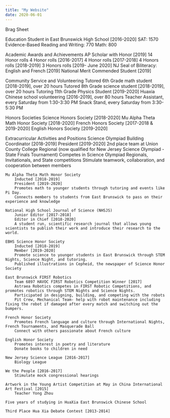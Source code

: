 ```yaml
---
title: "My Website"
date: 2020-06-01
---
```

Brag Sheet

Education
Student in East Brunswick High School [2016-2020]
SAT: 1570 
Evidence-Based Reading and Writing: 770
Math: 800

Academic Awards and Achievements
	AP Scholar with Honor [2019]
	14 Honor rolls 
	4 Honor rolls [2016-2017]
	4 Honor rolls [2017-2018]
	4 Honors rolls [2018-2019]
	3 Honors rolls [2019- June 2020] 
	NJ Seal of Biliteracy: English and French [2019]
	National Merit Commended Student [2019]

Community Service and Volunteering
	Tutored 6th Grade math student [2018-2019], over 20 hours
	Tutored 8th Grade science student [2018-2019], over 20 hours
	Tutoring 11th Grade Physics Student [2019-2020]
	Huaxia Chinese school volunteering [2016-2019], over 80 hours
		Teacher Assistant, every Saturday from 1:30-3:30 PM 
		Snack Stand, every Saturday from 3:30-5:30 PM 

Honors Societies
	Science Honors Society [2018-2020]
	Mu Alpha Theta Math Honor Society [2018-2020]
	French Honors Society [2017-2018 & 2019-2020]
	English Honors Society [2019-2020]
 
Extracurricular Activities and Positions
	Science Olympiad
		Building Coordinator [2018-2019]
		President [2019-2020]
		2nd place team at Union County College Regional (now qualified for New Jersey Science Olympiad - State Finals Tournament)
		Competes in Science Olympiad Regionals, Invitationals, and State competitions
		Stimulate teamwork, collaboration, and cooperation between members 
		
	Mu Alpha Theta Math Honor Society
		Inducted [2018-2019]
		President [2019-2020]
		Promotes math to younger students through tutoring and events like Pi Day. 
		Connects members to students from East Brunswick to pass on their experience and knowledge 

	National High School Journal of Science (NHSJS)
		Junior Editor [2017-2018]
		Editor in Chief [2018-2020]
		A student run, scientific research journal that allows young scientists to publish their work and introduce their research to the 	world.

	EBHS Science Honor Society
		Inducted [2018-2019]
		Member [2019-2020]
		Promote science to younger students in East Brunswick through STEM Nights, Science Night, and tutoring.
		Published illustrations in Cepheid, the newspaper of Science Honor Society 

	East Brunswick FIRST Robotics
		Team 6897 HAVOC FIRST Robotics Competition Winner [2017]
		Astraea Robotics competes in FIRST Robotic Competitions, and promotes robotics through STEM Nights and Science Nights. 
		Participated in designing, building, and competing with the robots
		Pit Crew, Mechanical Team- help with robot maintenance including fixing the robot if damaged after every match and switching out the bumpers. 

	French Honor Society
		Promotes French language and culture through International Nights, French Tournaments, and Masquerade Ball
		Connect with others passionate about French culture

	English Honor Society
		Promotes interest in poetry and literature
		Donate books to children in need

	New Jersey Science League [2016-2017]
		Biology League

	We the People [2016-2017]
		Stimulate mock congressional hearings

	Artwork in the Young Artist Competition at May in China International Art Festival [2015]
		Teacher Yong Zhou

	Five years of studying in HuaXia East Brunswick Chinese School
	
	Third Place Hua Xia Debate Contest [2013-2014]

